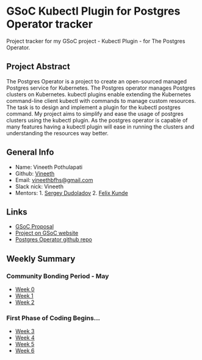 
# GSoC Kubectl Plugin for Postgres Operator tracker
Project tracker for my GSoC project - Kubectl Plugin - for The Postgres Operator.

## Project Abstract
The Postgres Operator is a project to create an open-sourced managed Postgres service for Kubernetes. The Postgres operator manages Postgres clusters on Kubernetes. kubectl plugins enable extending the Kubernetes command-line client kubectl with commands to manage custom resources. The task is to design and implement a plugin for the kubectl postgres command. My project aims to simplify and ease the usage of postgres clusters using the kubectl plugin. As the postgres operator is capable of many features having a kubectl plugin will ease in running the clusters and understanding the resources way better.

## General Info

+ Name: Vineeth Pothulapati
+ Github: [Vineeth](https://github.com/VineethReddy02)
+ Email: vineethbfhs@gmail.com
+ Slack nick: Vineeth
+ Mentors: 1. [Sergey Dudoladov](https://github.com/sdudoladov)
           2. [Felix Kunde](https://github.com/FxKu)
           
## Links

+ [GSoC Proposal](notes/gsoc-proposal.pdf)
+ [Project on GSoC website](https://summerofcode.withgoogle.com/organizations/5429926902104064/)
+ [Postgres Operator github repo](https://github.com/zalando/postgres-operator)

## Weekly Summary

### Community Bonding Period - May

+ [Week 0](weekly/week0.md)
+ [Week 1](weekly/week1.md)
+ [Week 2](weekly/week2.md)

### First Phase of Coding Begins...

+ [Week 3](weekly/week3.md)
+ [Week 4](weekly/week4.md)
+ [Week 5](weekly/week5.md)
+ [Week 6](weekly/week6.md)

